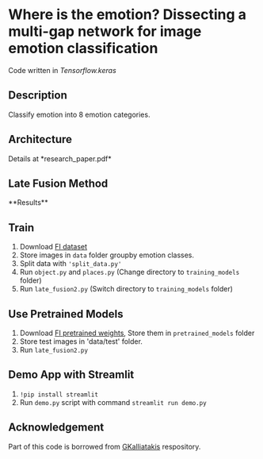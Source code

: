 # Where is the emotion? Dissecting a multi-gap network for image emotion classification 
Code written in *Tensorflow.keras*

## Description
Classify emotion into 8 emotion categories.

## Architecture
<INSERT MG network>
Details at *research_paper.pdf*

## Late Fusion Method
<INSERT Late Fusion image>
**Results**
<insert result table /confusion matrix>

## Train
1. Download [FI dataset](https://www.cs.rochester.edu/u/qyou/deepemotion/) 
2. Store images in `data` folder groupby emotion classes.
2. Split data with `'split_data.py'`
3. Run `object.py` and `places.py` (Change directory to `training_models` folder)
4. Run `late_fusion2.py` (Switch directory to `training_models` folder)

## Use Pretrained Models 
1. Download [FI pretrained weights](https://drive.google.com/drive/folders/1Gm5fyY8bthkENOsTxR9oe08r15wc7vyV?usp=sharing), Store them in `pretrained_models` folder
2. Store test images in 'data/test' folder.
3. Run `late_fusion2.py`

## Demo App with Streamlit
1. `!pip install streamlit`
2. Run `demo.py` script with command `streamlit run demo.py`

## Acknowledgement
Part of this code is borrowed from [GKalliatakis](https://github.com/GKalliatakis/Keras-VGG16-places365) respository.
